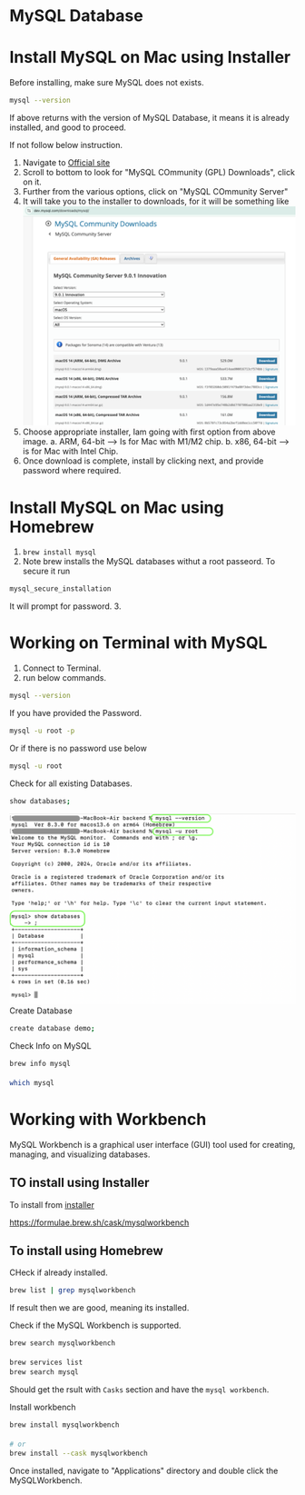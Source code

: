 # MySQL Database

# Install MySQL on Mac using Installer
Before installing, make sure MySQL does not exists.

```bash
mysql --version
```
If above returns with the version of MySQL Database, it means it is already installed, and good to proceed.

If not follow below instruction.
1. Navigate to [Official site](https://www.mysql.com/downloads/)
2. Scroll to bottom to look for "MySQL COmmunity (GPL) Downloads", click on it.
3. Further from the various options, click on "MySQL COmmunity Server"
4. It will take you to the installer to downloads, for it will be something like 
   ![MySQL Install](image.png)
5. Choose appropriate installer, Iam going with first option from above image.
    a. ARM, 64-bit --> Is for Mac with M1/M2 chip.
    b. x86, 64-bit --> is for Mac with Intel Chip.
6. Once download is complete, install by clicking next, and provide password where required.

# Install MySQL on Mac using Homebrew
1. `brew install mysql`
2. Note brew installs the MySQL databases withut a root passeord. To secure it run
```bash
mysql_secure_installation
```
It will prompt for password.
3. 

# Working on Terminal with MySQL
1. Connect to Terminal.
2. run below commands.
```bash
mysql --version
```
If you have provided the Password.
```bash
mysql -u root -p
```
Or if there is no password use below
```bash
mysql -u root
```
Check for all existing Databases.
```bash
show databases;
```
![MySQL Commands](image-1.png)
Create Database
```bash
create database demo;
```
Check Info on MySQL
```bash
brew info mysql

which mysql
```

# Working with Workbench
MySQL Workbench is a graphical user interface (GUI) tool used for creating, managing, and visualizing databases.

## TO install using Installer
To install from [installer](https://dev.mysql.com/downloads/workbench/#:~:text=MySQL%20Workbench%208.0.38)

https://formulae.brew.sh/cask/mysqlworkbench


## To install using Homebrew
CHeck if already installed.
```bash
brew list | grep mysqlworkbench
```
If result then we are good, meaning its installed.

Check if the MySQL Workbench is supported.
```bash
brew search mysqlworkbench

brew services list
brew search mysql
```
Should get the rsult with `Casks` section and have the `mysql workbench`.

Install workbench
```bash
brew install mysqlworkbench

# or
brew install --cask mysqlworkbench
```
Once installed, navigate to "Applications" directory and double click the MySQLWorkbench.




